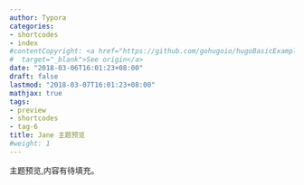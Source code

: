 ```yaml
---
author: Typora
categories:
- shortcodes
- index
#contentCopyright: <a href="https://github.com/gohugoio/hugoBasicExample" rel="noopener"
#  target="_blank">See origin</a>
date: "2018-03-06T16:01:23+08:00"
draft: false
lastmod: "2018-03-07T16:01:23+08:00"
mathjax: true
tags:
- preview
- shortcodes
- tag-6
title: Jane 主题预览
#weight: 1
---
```


主题预览,内容有待填充。
